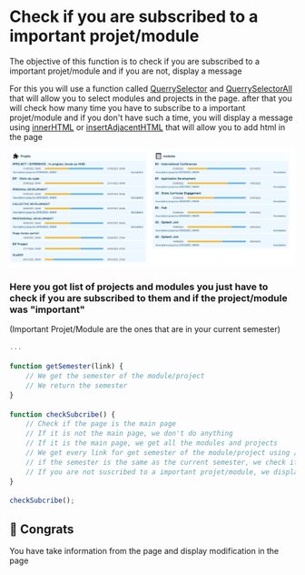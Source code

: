 # Check if you are subscribed to a important projet/module


The objective of this function is to check if you are subscribed to a important projet/module and if you are not, display a message

For this you will use a function called [QuerrySelector](https://developer.mozilla.org/en-US/docs/Web/API/Document/querySelector) and [QuerrySelectorAll](https://developer.mozilla.org/en-US/docs/Web/API/Document/querySelectorAll) that will allow you to select modules and projects in the page.
after that you will check how many time you have to subscribe to a important projet/module and if you don't have such a time, you will display a message using [innerHTML](https://developer.mozilla.org/en-US/docs/Web/API/Element/innerHTML) or [insertAdjacentHTML](https://developer.mozilla.org/en-US/docs/Web/API/Element/insertAdjacentHTML) that will allow you to add html in the page

<img src="../imgs/important_module_project.png">

### Here you got list of projects and modules you just have to check if you are subscribed to them and if the project/module was "important"

(Important Projet/Module are the ones that are in your current semester)
```js
...

function getSemester(link) {
    // We get the semester of the module/project
    // We return the semester
}

function checkSubcribe() {
    // Check if the page is the main page
    // If it is not the main page, we don't do anything
    // If it is the main page, we get all the modules and projects
    // We get every link for get semester of the module/project using /// a function called getSemester
    // if the semester is the same as the current semester, we check if we are subcribed to the module/project
    // If you are not suscribed to a important projet/module, we display a message
}

checkSubcribe();
```

## 👏 Congrats

You have take information from the page and display modification in the page
